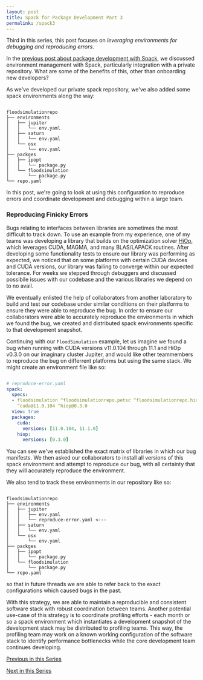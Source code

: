 ```yaml
---
layout: post
title: Spack for Package Development Part 3
permalink: /spack3
---
```


Third in this series, this post focuses on *leveraging environments for debugging and reproducing errors*.

In the [previous post about package development with Spack](/spack2), we discussed environment management with Spack, particularly integration with a private repository.
What are some of the benefits of this, other than onboarding new developers?

As we've developed our private spack repository, we've also added some spack environments along the way:

```

floodsimulationrepo
├── environments
│   ├── jupiter
│   │   └── env.yaml
│   ├── saturn
│   │   └── env.yaml
│   └── osx
│       └── env.yaml
├── packges
│   ├── ipopt
│   │   └── package.py
│   └── floodsimulation
│       └── package.py
└── repo.yaml

```

In this post, we're going to look at using this configuration to reproduce errors and coordinate development and debugging within a large team.

### Reproducing Finicky Errors

Bugs relating to interfaces between libraries are sometimes the most difficult to track down.
To use an example from my experience, one of my teams was developing a library that builds on the optimization solver [HiOp](https://github.com/LLNL/hiop), which leverages CUDA, MAGMA, and many BLAS/LAPACK routines.
After developing some functionality tests to ensure our library was performing as expected, we noticed that on some platforms with certain CUDA devices and CUDA versions, our library was failing to converge within our expected tolerance.
For weeks we stepped through debuggers and discussed possibile issues with our codebase and the various libraries we depend on to no avail.

We eventually enlisted the help of collaborators from another laboratory to build and test our codebase under similar conditions on their platforms to ensure they were able to reproduce the bug.
In order to ensure our collaborators were able to accurately reproduce the environments in which we found the bug, we created and distributed spack environments specific to that development snapshot.

Continuing with our `FloodSimulation` example, let us imagine we found a bug when running with CUDA versions v11.0.104 through 11.1 and HiOp v0.3.0 on our imaginary cluster Jupiter, and would like other teammembers to reproduce the bug on differrent platforms but using the same stack.
We might create an environment file like so:

```yaml

# reproduce-error.yaml
spack:
  specs:
  - floodsimulation ^floodsimulationrepo.petsc ^floodsimulationrepo.hiop
    ^cuda@11.0.104 ^hiop@0.3.0
  view: true
  packages:
    cuda:
      versions: [11.0.104, 11.1.0]
    hiop:
      versions: [0.3.0]

```

You can see we've established the exact matrix of libraries in which our bug manifests.
We then asked our collaborators to install all versions of this spack environment and attempt to reproduce our bug, with all certainty that they will accurately reproduce the environment.

We also tend to track these environments in our repository like so:

```

floodsimulationrepo
├── environments
│   ├── jupiter
│   │   ├── env.yaml
│   │   └── reproduce-error.yaml <---
│   ├── saturn
│   │   └── env.yaml
│   └── osx
│       └── env.yaml
├── packges
│   ├── ipopt
│   │   └── package.py
│   └── floodsimulation
│       └── package.py
└── repo.yaml

```

so that in future threads we are able to refer back to the exact configurations which caused bugs in the past.

With this strategy, we are able to maintain a reproducible and consistent software stack with robust coordination between teams.
Another potential use-case of this strategy is to coordinate profiling efforts - each month or so a spack environment which instantiates a development snapshot of the development stack may be distributed to profiling teams.
This way, the profiling team may work on a known working configuration of the software stack to identify performance bottlenecks while the core development team continues developing.

[Previous in this Series](/spack2)

[Next in this Series](/spack4)
